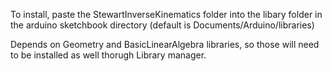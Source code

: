 To install, paste the StewartInverseKinematics folder into the libary folder in the arduino sketchbook directory (default is Documents/Arduino/libraries)

Depends on Geometry and BasicLinearAlgebra libraries, so those will need to be installed as well thorugh Library manager.
